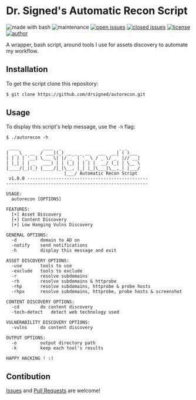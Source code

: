 # Dr. Signed's Automatic Recon Script

![made with bash](https://img.shields.io/badge/made%20with-Bash-0040ff.svg) ![maintenance](https://img.shields.io/badge/maintained%3F-yes-0040ff.svg) [![open issues](https://img.shields.io/github/issues-raw/drsigned/autorecon.svg?style=flat&color=0040ff)](https://github.com/drsigned/autorecon/issues?q=is:issue+is:open) [![closed issues](https://img.shields.io/github/issues-closed-raw/drsigned/autorecon.svg?style=flat&color=0040ff)](https://github.com/drsigned/autorecon/issues?q=is:issue+is:closed) [![license](https://img.shields.io/badge/license-MIT-gray.svg?colorB=0040FF)](https://github.com/drsigned/autorecon/blob/master/LICENSE) [![author](https://img.shields.io/badge/twitter-@drsigned-0040ff.svg)](https://twitter.com/drsigned)

A wrapper, bash script, around tools I use for assets discovery to automate my workflow.

## Installation

To get the script clone this repository:

```bash
$ git clone https://github.com/drsigned/autorecon.git
```

## Usage

To display this script's help message, use the `-h` flag:

```
$ ./autorecon -h

 ____         ____  _                      _ _     
|  _ \ _ __  / ___|(_) __ _ _ __   ___  __| ( )___ 
| | | | '__| \___ \| |/ _` | '_ \ / _ \/ _` |// __|
| |_| | | _   ___) | | (_| | | | |  __/ (_| | \__ \
|____/|_|(_) |____/|_|\__, |_| |_|\___|\__,_| |___/
                      |___/ Automatic Recon Script
 v1.0.0 ----------------------------------------------
------------------------------------------------------

USAGE:
  autorecon [OPTIONS]

FEATURES:
  [+] Asset Discovery
  [+] Content Discovery
  [+] Low Hanging Vulns Discovery

GENERAL OPTIONS:
  -d 		 domain to AD on
  -notify 	 send notifications
  -h 		 display this message and exit

ASSET DISCOVERY OPTIONS:
  -use 		 tools to use
  -exclude 	 tools to exclude
  -r 		 resolve subdomains
  -rh 		 resolve subdomains & httprobe
  -rhp 		 resolve subdomains, httprobe & probe hosts
  -rhpx 	 resolve subdomains, httprobe, probe hosts & screenshot

CONTENT DISCOVERY OPTIONS:
  -cd 		 do content discovery
  -tech-detect 	 detect web technology used

VULNERABILITY DISCOVERY OPTIONS:
  -vulns 	 do content discovery

OUTPUT OPTIONS:
  -o 		 output directory path
  -k 		 keep each tool's results

HAPPY HACKING ! :)
```

## Contibution

[Issues](https://github.com/drsigned/autorecon/issues) and [Pull Requests](https://github.com/drsigned/autorecon/pulls) are welcome!